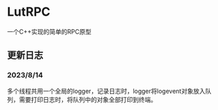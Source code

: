 # LutRPC
一个C++实现的简单的RPC原型




## 更新日志

### 2023/8/14
多个线程共用一个全局的logger，记录日志时，logger将logevent对象放入队列，需要打印日志时，将队列中的对象全部打印到终端。


